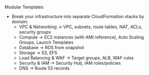Modular Templates
* Break your infrastructure into separate CloudFormation stacks by domain:
    * VPC & Networking → VPC, subnets, route tables, NAT, ACLs, security groups
    * Compute → EC2 instances (with AMI reference), Auto Scaling Groups, Launch Templates
    * Database → RDS from snapshot
    * Storage → S3, EFS
    * Load Balancing & WAF → Target groups, ALB, WAF rules
    * Security & IAM → Security Hub, IAM roles/policies
    * DNS → Route 53 records

    